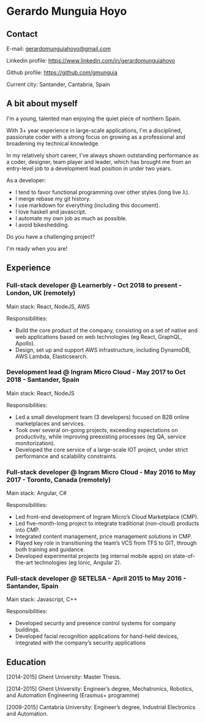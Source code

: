 # Gerardo Munguia Hoyo

## Contact

E-mail: gerardomunguiahoyo@gmail.com

Linkedin profile: https://www.linkedin.com/in/gerardomunguiahoyo

Github profile: https://github.com/gmunguia

Current city: Santander, Cantabria, Spain

## A bit about myself

I'm a young, talented man enjoying the quiet piece of northern Spain.

With 3+ year experience in large-scale applications, I'm a disciplined, passionate coder with a strong focus on growing as a professional and broadening my technical knowledge.

In my relatively short career, I've always shown outstanding performance as a coder, designer, team player and leader, which has brought me from an entry-level job to a development lead position in under two years.

As a developer:

- I tend to favor functional programming over other styles (long live λ).
- I merge rebase my git history.
- I use markdown for everything (including this document).
- I love haskell and javascript.
- I automate my own job as much as possible.
- I avoid bikeshedding.

Do you have a challenging project?

I'm ready when you are!

## Experience

### Full-stack developer @ Learnerbly - Oct 2018 to present - London, UK (remotely)

Main stack: React, NodeJS, AWS

Responsibilities:

- Build the core product of the company, consisting on a set of native and web applications based on web technologies (eg React, GraphQL, Apollo).
- Design, set up and support AWS infrastructure, including DynamoDB, AWS Lambda, Elasticsearch.

### Development lead @ Ingram Micro Cloud - May 2017 to Oct 2018 - Santander, Spain

Main stack: React, NodeJS

Responsibilities:

- Led a small development team (3 developers) focused on B2B online marketplaces and services.
- Took over several on-going projects, exceeding expectations on productivity, while improving preexisting processes (eg QA, service monitorization).
- Developed the core service of a large-scale IOT project, under strict performance and scalability constraints.

### Full-stack developer @ Ingram Micro Cloud - May 2016 to May 2017 - Toronto, Canada (remotely)

Main stack: Angular, C#

Responsibilities:

- Led front-end development of Ingram Micro’s Cloud Marketplace (CMP).
- Led five-month-long project to integrate traditional (non-cloud) products into CMP.
- Integrated content management, price management solutions in CMP.
- Played key role in transitioning the team’s VCS from TFS to GIT, through both training and guidance.
- Developed experimental projects (eg internal mobile apps) on state-of-the-art technologies (eg Ionic, Angular 2).

### Full-stack developer @ SETELSA - April 2015 to May 2016 - Santander, Spain

Main stack: Javascript, C++

Responsibilities:

- Developed security and presence control systems for company buildings.
- Developed facial recognition applications for hand-held devices, integrated with the company’s security applications

## Education

[2014-2015] Ghent University: Master Thesis.

[2014-2015] Ghent University: Engineer’s degree, Mechatronics, Robotics, and Automation Engineering (Erasmus+ programme)

[2009-2015] Cantabria University: Engineer’s degree, Industrial Electronics and Automation.
